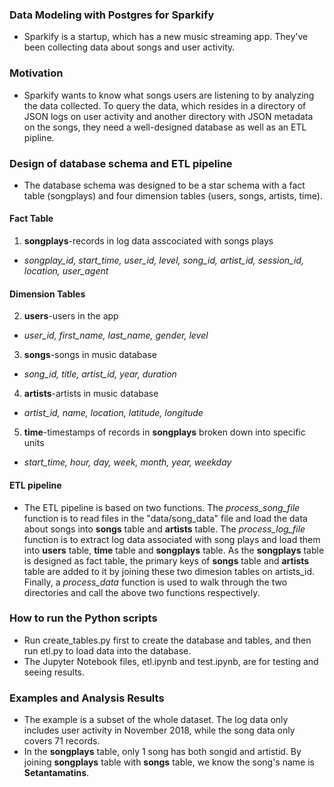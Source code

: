### Data Modeling with Postgres for Sparkify
- Sparkify is a startup, which has a new music streaming app. They've been collecting data about songs and user activity.

### Motivation
- Sparkify wants to know what songs users are listening to by analyzing the data collected. To query the data, which resides in a directory of JSON logs on user activity and another directory with JSON metadata on the songs, they need a well-designed database as well as an ETL pipline.

### Design of database schema and ETL pipeline
- The database schema was designed to be a star schema with a fact table (songplays) and four dimension tables (users, songs, artists, time).

#### Fact Table
1. **songplays**-records in log data asscociated with songs plays
- _songplay_id, start_time, user_id, level, song_id, artist_id, session_id, location, user_agent_

#### Dimension Tables
2. **users**-users in the app
- _user_id, first_name, last_name, gender, level_
3. **songs**-songs in music database
- _song_id, title, artist_id, year, duration_
4. **artists**-artists in music database
- _artist_id, name, location, latitude, longitude_
5. **time**-timestamps of records in **songplays** broken down into specific units
- _start_time, hour, day, week, month, year, weekday_

#### ETL pipeline
- The ETL pipeline is based on two functions. The _process_song_file_ function is to read files in the "data/song_data" file and load the data about songs into **songs** table and **artists** table. The _process_log_file_ function is to extract log data associated with song plays and load them into **users** table, **time** table and **songplays** table. As the **songplays** table is designed as fact table, the primary keys of **songs** table and **artists** table are added to it by joining these two dimesion tables on artists_id. Finally, a _process_data_ function is used to walk through the two directories and call the above two functions respectively.

### How to run the Python scripts
- Run create_tables.py first to create the database and tables, and then run etl.py to load data into the database.
- The Jupyter Notebook files, etl.ipynb and test.ipynb, are for testing and seeing results.

### Examples and Analysis Results
-  The example is a subset of the whole dataset. The log data only includes user activity in November 2018, while the song data only covers 71 records.
- In the **songplays** table, only 1 song has both songid and artistid. By joining **songplays** table with **songs** table, we know the song's name is **Setantamatins**.  
